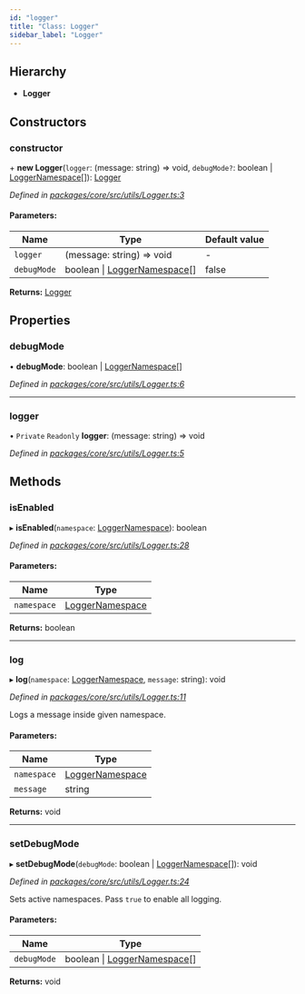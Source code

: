```yaml
---
id: "logger"
title: "Class: Logger"
sidebar_label: "Logger"
---
```


## Hierarchy

* **Logger**

## Constructors

### constructor

\+ **new Logger**(`logger`: (message: string) => void, `debugMode?`: boolean \| [LoggerNamespace](../index.md#loggernamespace)[]): [Logger](logger.md)

*Defined in [packages/core/src/utils/Logger.ts:3](https://github.com/mikro-orm/mikro-orm/blob/c7aaca40d/packages/core/src/utils/Logger.ts#L3)*

#### Parameters:

Name | Type | Default value |
------ | ------ | ------ |
`logger` | (message: string) => void | - |
`debugMode` | boolean \| [LoggerNamespace](../index.md#loggernamespace)[] | false |

**Returns:** [Logger](logger.md)

## Properties

### debugMode

•  **debugMode**: boolean \| [LoggerNamespace](../index.md#loggernamespace)[]

*Defined in [packages/core/src/utils/Logger.ts:6](https://github.com/mikro-orm/mikro-orm/blob/c7aaca40d/packages/core/src/utils/Logger.ts#L6)*

___

### logger

• `Private` `Readonly` **logger**: (message: string) => void

*Defined in [packages/core/src/utils/Logger.ts:5](https://github.com/mikro-orm/mikro-orm/blob/c7aaca40d/packages/core/src/utils/Logger.ts#L5)*

## Methods

### isEnabled

▸ **isEnabled**(`namespace`: [LoggerNamespace](../index.md#loggernamespace)): boolean

*Defined in [packages/core/src/utils/Logger.ts:28](https://github.com/mikro-orm/mikro-orm/blob/c7aaca40d/packages/core/src/utils/Logger.ts#L28)*

#### Parameters:

Name | Type |
------ | ------ |
`namespace` | [LoggerNamespace](../index.md#loggernamespace) |

**Returns:** boolean

___

### log

▸ **log**(`namespace`: [LoggerNamespace](../index.md#loggernamespace), `message`: string): void

*Defined in [packages/core/src/utils/Logger.ts:11](https://github.com/mikro-orm/mikro-orm/blob/c7aaca40d/packages/core/src/utils/Logger.ts#L11)*

Logs a message inside given namespace.

#### Parameters:

Name | Type |
------ | ------ |
`namespace` | [LoggerNamespace](../index.md#loggernamespace) |
`message` | string |

**Returns:** void

___

### setDebugMode

▸ **setDebugMode**(`debugMode`: boolean \| [LoggerNamespace](../index.md#loggernamespace)[]): void

*Defined in [packages/core/src/utils/Logger.ts:24](https://github.com/mikro-orm/mikro-orm/blob/c7aaca40d/packages/core/src/utils/Logger.ts#L24)*

Sets active namespaces. Pass `true` to enable all logging.

#### Parameters:

Name | Type |
------ | ------ |
`debugMode` | boolean \| [LoggerNamespace](../index.md#loggernamespace)[] |

**Returns:** void
